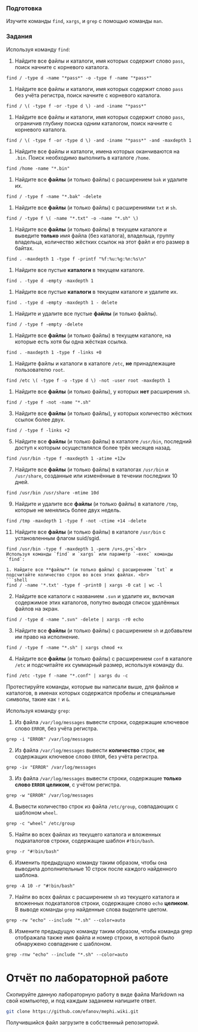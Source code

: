 ### Подготовка

Изучите команды `find`, `xargs`, и `grep` с помощью команды `man`.

### Задания

Используя команду `find`:

1. Найдите все файлы и каталоги, имя которых содержит слово `pass`, поиск начните с корневого каталога. <br>
```shell
find / -type d -name "*pass*" -o -type f -name "*pass*"
```

1. Найдите все файлы и каталоги, имя которых содержит слово `pass` без учёта регистра, поиск начните с корневого каталога. <br>
```shell
find / \( -type f -or -type d \) -and -iname "*pass*"
```

1. Найдите все файлы и каталоги, имя которых содержит слово `pass`, ограничив глубину поиска одним каталогом, поиск начните с корневого каталога. <br>
```shell
find / \( -type f -or -type d \) -and -iname "*pass*" -and -maxdepth 1
```

1. Найдите все файлы и каталоги, имена которых оканчиваются на `.bin`. Поиск необходимо выполнить в каталоге `/home`. <br>
```shell
find /home -name "*.bin"
```

1. Найдите все **файлы** (и только файлы) с расширением `bak` и удалите их.<br>
```shell
find / -type f -name "*.bak" -delete
```

1. Найдите все **файлы** (и только файлы) с расширениями `txt` и `sh`. <br>
```shell
find / -type f \( -name "*.txt" -o -name "*.sh" \)
```

1. Найдите все **файлы** (и только файлы) в текущем каталоге и выведите **только** имя файла (без каталога), владельца, группу владельца, количество жёстких ссылок на этот файл и его размер в байтах. <br>
```shell
find . -maxdepth 1 -type f -printf "%f:%u:%g:%n:%s\n"
```

1. Найдите все пустые **каталоги** в текущем каталоге. <br>
```shell
find . -type d -empty -maxdepth 1
```

1. Найдите все пустые **каталоги** в текущем каталоге и удалите их.<br>
```shell
find . -type d -empty -maxdepth 1 - delete
```

1. Найдите и удалите все пустые **файлы** (и только файлы).<br>
```shell
find / -type f -empty -delete
```

1. Найдите все **файлы** (и только файлы) в текущем каталоге, на которые есть хотя бы одна жёсткая ссылка. <br>
```shell
find . -maxdepth 1 -type f -links +0 
```

1. Найдите файлы и каталоги в каталоге `/etc`, **не** принадлежащие пользователю `root`.<br>
```shell
find /etc \( -type f -o -type d \) -not -user root -maxdepth 1
```

1. Найдите все **файлы** (и только файлы), у которых **нет** расширения `sh`.<br>
```shell
find / -type f -not -name "*.sh"
```

3. Найдите все **файлы** (и только файлы), у которых количество жёстких ссылок более двух. <br>
```shell
find / -type f -links +2
```

5. Найдите все **файлы** (и только файлы) в каталоге `/usr/bin`, последний доступ к которым осуществлялся более трёх месяцев назад. <br>
```shell
find /usr/bin -type f -maxdepth 1 -atime +12w
```

7. Найдите все **файлы** (и только файлы) в каталогах `/usr/bin` и `/usr/share`, созданные или изменённые в течении последних 10 дней.<br>
```shell
find /usr/bin /usr/share -mtime 10d 
```

9. Найдите и удалите все **файлы** (и только файлы) в каталоге `/tmp`, которые не менялись более двух недель.<br>
```shell
find /tmp -maxdepth 1 -type f -not -ctime +14 -delete
```

11. Найдите все **файлы** (и только файлы) в каталоге `/usr/bin` с установленным флагом suid/sgid.<br>
```shell
find /usr/bin -type f -maxdepth 1 -perm /u+s,g+s`<br>
Используя команды `find` и `xargs` или параметр `-exec` команды `find`:

1. Найдите все **файлы** (и только файлы) с расширением `txt` и подсчитайте количество строк во всех этих файлах. <br>
```shell
find / -name '*.txt' -type f -print0 | xargs -0 cat | wc -l
```

2. Найдите все каталоги с названием `.svn` и удалите их, включая содержимое этих каталогов, попутно выводя список удалённых файлов на экран. <br>
```shell
find / -type d -name ".svn" -delete | xargs -r0 echo
```

3. Найдите все **файлы** (и только файлы) с расширением `sh` и добавьтем им право на исполнение.<br>
```shell
find / -type f -name "*.sh" | xargs chmod +x
```

4. Найдите все **файлы** (и только файлы) с расширением `conf` в каталоге `/etc` и подсчитайте их суммарный размер, используя команду du.<br>
```shell
find /etc -type f -name "*.conf" | xargs du -c
```

Протестируйте команды, которые вы написали выше, для файлов и каталогов, в именах которых содержатся пробелы и специальные символы, такие как `!` и `&`.

Используя команду `grep`:

1. Из файла `/var/log/messages` вывести строки, содержащие ключевое слово `ERROR`, без учёта регистра.<br>
```shell
grep -i "ERROR" /var/log/messages
```

2. Из файла `/var/log/messages` вывести **количество** строк, **не** содержащих ключевое слово `ERROR`, без учёта регистра. <br>
```shell
grep -iv "ERROR" /var/log/messages
```

3. Из файла `/var/log/messages` вывести строки, содержащие **только слово `ERROR` целиком**, с учётом регистра. <br>
```shell
grep -w "ERROR" /var/log/messages
```

4. Вывести количество строк из файла `/etc/group`, совпадающих с шаблоном `wheel`.<br>
```shell
grep -c "wheel" /etc/group
```

5. Найти во всех файлах из текущего каталога и вложенных подкаталогов строки, содержащие шаблон `#!bin/bash`.<br>
```shell
grep -r "#!bin/bash"
```

6. Изменить предыдущую команду таким образом, чтобы она выводила дополнительные 10 строк после каждого найденного шаблона.<br>
```shell
grep -A 10 -r "#!bin/bash"
```

7. Найти во всех файлах с расширением `sh` из текущего каталога и вложенных подкаталогов строки, содержащие слово `echo` **целиком**. В выводе команды `grep` найденные слова выделите цветом.<br>
```shell
grep -rw "echo" --include "*.sh" --color=auto
```

8. Измените предыдущую команду таким образом, чтобы команда grep отображала также имя файла и номер строки, в которой было обнаружено совпадение с шаблоном.<br>
```shell
grep -rnw "echo" --include "*.sh" --color=auto
```


# Отчёт по лабораторной работе

Скопируйте данную лабораторную работу в виде файла Markdown на свой компьютер, и под каждым заданием напишите ответ.

```sh
git clone https://github.com/efanov/mephi.wiki.git
```


Получившийся файл загрузите в собственный репозиторий.